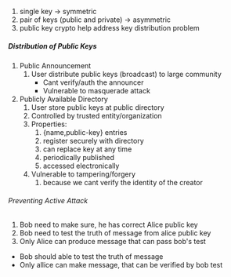 1. single key -> symmetric
2. pair of keys (public and private) -> asymmetric
3. public key crypto help address key distribution problem


##### Distribution of Public Keys
1. Public Announcement
	1. User distribute public keys (broadcast) to large community
		- Cant verify/auth the announcer
		- Vulnerable to masquerade attack
2. Publicly Available Directory
	1. User store public keys at public directory
	2. Controlled by trusted entity/organization
	3. Properties:
		1. {name,public-key} entries
		2. register securely with directory
		3. can replace key at any time
		4. periodically published
		5. accessed electronically
	4. Vulnerable to tampering/forgery
		1. because we cant verify the identity of the creator

###### Preventing Active Attack
1. Bob need to make sure, he has correct Alice public key
2. Bob need to test the truth of message from alice public key
3. Only Alice can produce message that can pass bob's test

- Bob should able to test the truth of message
- Only allice can make message, that can be verified by bob test


